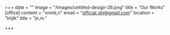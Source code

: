 +++
date = ""
image = "/images/untitled-design-26.png"
title = "Our Works"
[office]
content = "vnmb,n"
email = "official.ybj@gmail.com"
location = "khjlk"
title = "jn,m."

+++
